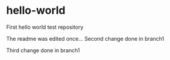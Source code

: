 hello-world
===========

First hello world test repository

The readme was edited once...
Second change done in branch1

Third change done in branch1
